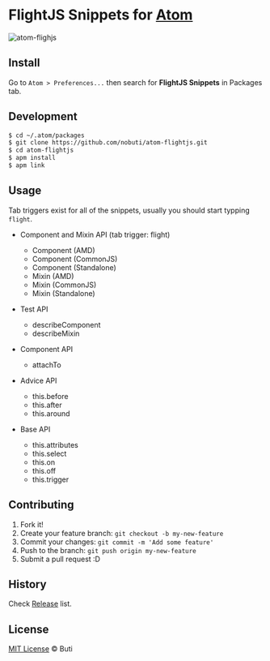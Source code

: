 # FlightJS Snippets for [Atom](http://atom.io)
![atom-flighjs](https://cloud.githubusercontent.com/assets/1366843/11929963/aad9c4a2-a7df-11e5-8da5-bf588d6ba620.gif)

## Install

Go to `Atom > Preferences...` then search for **FlightJS Snippets** in Packages tab.

## Development

```sh
$ cd ~/.atom/packages
$ git clone https://github.com/nobuti/atom-flightjs.git
$ cd atom-flightjs
$ apm install
$ apm link
```

## Usage

Tab triggers exist for all of the snippets, usually you should start typping `flight`.

- Component and Mixin API (tab trigger: flight)
  - Component (AMD)
  - Component (CommonJS)
  - Component (Standalone)
  - Mixin (AMD)
  - Mixin (CommonJS)
  - Mixin (Standalone)

- Test API
  - describeComponent
  - describeMixin

- Component API
  - attachTo

- Advice API
  - this.before
  - this.after
  - this.around

- Base API
  - this.attributes
  - this.select
  - this.on
  - this.off
  - this.trigger


## Contributing

1. Fork it!
2. Create your feature branch: `git checkout -b my-new-feature`
3. Commit your changes: `git commit -m 'Add some feature'`
4. Push to the branch: `git push origin my-new-feature`
5. Submit a pull request :D

## History

Check [Release](https://github.com/nobuti/flightjs/releases) list.

## License

[MIT License](https://opensource.org/licenses/MIT) © Buti
